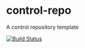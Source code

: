 # control-repo
A control repository template

[![Build Status](http://home.mattynick.com:8083/buildStatus/icon?job=control-repo-check)](http://home.mattynick.com:8083/job/control-repo-check)
